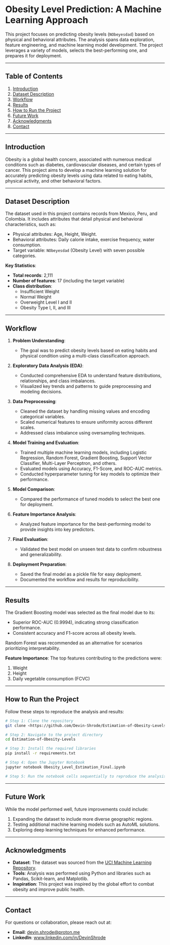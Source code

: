 # Obesity Level Prediction: A Machine Learning Approach

This project focuses on predicting obesity levels (`NObeyesdad`) based on physical and behavioral attributes. The analysis spans data exploration, feature engineering, and machine learning model development. The project leverages a variety of models, selects the best-performing one, and prepares it for deployment.

---

## Table of Contents
1. [Introduction](#introduction)
2. [Dataset Description](#dataset-description)
3. [Workflow](#workflow)
4. [Results](#results)
5. [How to Run the Project](#how-to-run-the-project)
6. [Future Work](#future-work)
7. [Acknowledgments](#acknowledgments)
8. [Contact](#contact)

---

## Introduction
Obesity is a global health concern, associated with numerous medical conditions such as diabetes, cardiovascular diseases, and certain types of cancer. This project aims to develop a machine learning solution for accurately predicting obesity levels using data related to eating habits, physical activity, and other behavioral factors.

---

## Dataset Description
The dataset used in this project contains records from Mexico, Peru, and Colombia. It includes attributes that detail physical and behavioral characteristics, such as:
- Physical attributes: Age, Height, Weight.
- Behavioral attributes: Daily calorie intake, exercise frequency, water consumption.
- Target variable: `NObeyesdad` (Obesity Level) with seven possible categories.

**Key Statistics**:
- **Total records**: 2,111
- **Number of features**: 17 (including the target variable)
- **Class distribution**:
  - Insufficient Weight
  - Normal Weight
  - Overweight Level I and II
  - Obesity Type I, II, and III

---

## Workflow

1. **Problem Understanding**:
   - The goal was to predict obesity levels based on eating habits and physical condition using a multi-class classification approach.

2. **Exploratory Data Analysis (EDA)**:
   - Conducted comprehensive EDA to understand feature distributions, relationships, and class imbalances.
   - Visualized key trends and patterns to guide preprocessing and modeling decisions.

3. **Data Preprocessing**:
   - Cleaned the dataset by handling missing values and encoding categorical variables.
   - Scaled numerical features to ensure uniformity across different scales.
   - Addressed class imbalance using oversampling techniques.

4. **Model Training and Evaluation**:
   - Trained multiple machine learning models, including Logistic Regression, Random Forest, Gradient Boosting, Support Vector Classifier, Multi-Layer Perceptron, and others.
   - Evaluated models using Accuracy, F1-Score, and ROC-AUC metrics.
   - Conducted hyperparameter tuning for key models to optimize their performance.

5. **Model Comparison**:
   - Compared the performance of tuned models to select the best one for deployment.

6. **Feature Importance Analysis**:
   - Analyzed feature importance for the best-performing model to provide insights into key predictors.

7. **Final Evaluation**:
   - Validated the best model on unseen test data to confirm robustness and generalizability.

8. **Deployment Preparation**:
   - Saved the final model as a pickle file for easy deployment.
   - Documented the workflow and results for reproducibility.

---

## Results
The Gradient Boosting model was selected as the final model due to its:
- Superior ROC-AUC (0.9994), indicating strong classification performance.
- Consistent accuracy and F1-score across all obesity levels.

Random Forest was recommended as an alternative for scenarios prioritizing interpretability.

**Feature Importance**:
The top features contributing to the predictions were:
1. Weight
2. Height
3. Daily vegetable consumption (FCVC)

---

## How to Run the Project
Follow these steps to reproduce the analysis and results:

```bash
# Step 1: Clone the repository
git clone <https://github.com/Devin-Shrode/Estimation-of-Obesity-Levels>

# Step 2: Navigate to the project directory
cd Estimation-of-Obesity-Levels

# Step 3: Install the required libraries
pip install -r requirements.txt

# Step 4: Open the Jupyter Notebook
jupyter notebook Obesity_Level_Estimation_Final.ipynb

# Step 5: Run the notebook cells sequentially to reproduce the analysis and results

```

---

## Future Work
While the model performed well, future improvements could include:
1. Expanding the dataset to include more diverse geographic regions.
2. Testing additional machine learning models such as AutoML solutions.
3. Exploring deep learning techniques for enhanced performance.

---

## Acknowledgments
- **Dataset**: The dataset was sourced from the [UCI Machine Learning Repository](https://archive.ics.uci.edu/dataset/544/estimation+of+obesity+levels+based+on+eating+habits+and+physical+condition).
- **Tools**: Analysis was performed using Python and libraries such as Pandas, Scikit-learn, and Matplotlib.
- **Inspiration**: This project was inspired by the global effort to combat obesity and improve public health.

---

## Contact
For questions or collaboration, please reach out at:
- **Email**: devin.shrode@proton.me
- **LinkedIn**: www.linkedin.com/in/DevinShrode

